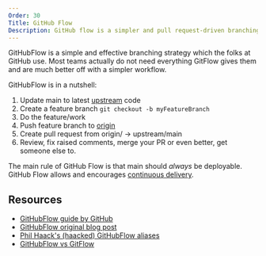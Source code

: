 ```yaml
---
Order: 30
Title: GitHub Flow
Description: GitHub flow is a simpler and pull request-driven branching strategy
---
```


GitHubFlow is a simple and effective branching strategy which the folks at
GitHub use. Most teams actually do not need everything GitFlow gives them and
are much better off with a simpler workflow.

GitHubFlow is in a nutshell:

1. Update main to latest [upstream](/docs/learn/git-setup#upstream) code
1. Create a feature branch `git checkout -b myFeatureBranch`
1. Do the feature/work
1. Push feature branch to [origin](/docs/learn/git-setup#origin)
1. Create pull request from origin/<featureBranch> -> upstream/main
1. Review, fix raised comments, merge your PR or even better, get someone else to.

The main rule of GitHub Flow is that main should *always* be deployable.
GitHub Flow allows and encourages [continuous delivery](/docs/reference/modes/continuous-delivery).

## Resources

- [GitHubFlow guide by GitHub](https://guides.github.com/introduction/flow/index.html)
- [GitHubFlow original blog post](http://scottchacon.com/2011/08/31/github-flow.html)
- [Phil Haack's (haacked) GitHubFlow aliases](http://haacked.com/archive/2014/07/28/github-flow-aliases/)
- [GitHubFlow vs GitFlow](http://lucamezzalira.com/2014/03/10/git-flow-vs-github-flow/)
